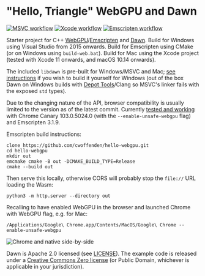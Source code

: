 # "Hello, Triangle" WebGPU and Dawn

[![MSVC workflow](/../../actions/workflows/msbuild.yml/badge.svg)](/../../actions/workflows/msbuild.yml) [![Xcode workflow](/../../actions/workflows/xcode.yml/badge.svg)](/../../actions/workflows/xcode.yml) [![Emscripten workflow](/../../actions/workflows/emscripten.yml/badge.svg)](/../../actions/workflows/emscripten.yml)

Starter project for C++ [WebGPU](//gpuweb.github.io/gpuweb/)/[Emscripten](//emscripten.org) and [Dawn](//dawn.googlesource.com/dawn). Build for Windows using Visual Studio from 2015 onwards. Build for Emscripten using CMake (or on Windows using `build-web.bat`). Build for Mac using the Xcode project (tested with Xcode 11 onwards, and macOS 10.14 onwards).

The included `libdawn` is pre-built for Windows/MSVC and Mac; [see instructions](lib/README.md) if you wish to build it yourself for Windows (out of the box Dawn on Windows builds with [Depot Tools](//commondatastorage.googleapis.com/chrome-infra-docs/flat/depot_tools/docs/html/depot_tools.html)/Clang so MSVC's linker fails with the exposed `std` types).

Due to the changing nature of the API, browser compatibility is usually limited to the version as of the latest commit. Currently [tested and working](//wip.numfum.com/2022-04-25/index.html) with Chrome Canary 103.0.5024.0 (with the `--enable-unsafe-webgpu` flag) and Emscripten 3.1.9.

Emscripten build instructions:
```
clone https://github.com/cwoffenden/hello-webgpu.git
cd hello-webgpu
mkdir out
emcmake cmake -B out -DCMAKE_BUILD_TYPE=Release
cmake --build out
```
Then serve this locally, otherwise CORS will probably stop the `file://` URL loading the Wasm:
```
python3 -m http.server --directory out
```
Recalling to have enabled WebGPU in the browser and launched Chrome with WebGPU flag, e.g. for Mac:
```
/Applications/Google\ Chrome.app/Contents/MacOS/Google\ Chrome --enable-unsafe-webgpu
```
![Chrome and native side-by-side](screenshot.png)

Dawn is Apache 2.0 licensed (see [LICENSE](lib/dawn/LICENSE)). The example code is released under a [Creative Commons Zero license](//creativecommons.org/publicdomain/zero/1.0/) (or Public Domain, whichever is applicable in your jurisdiction).

